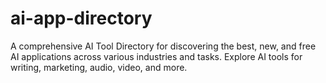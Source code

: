 # ai-app-directory
A comprehensive AI Tool Directory for discovering the best, new, and free AI applications across various industries and tasks. Explore AI tools for writing, marketing, audio, video, and more. 
